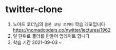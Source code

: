 # twitter-clone
1. 노마드 코더님의 `클론 코딩 트위터` 학습 레포입니다
https://nomadcoders.co/nwitter/lectures/1962
2. 일 단위로 폴더를 만들어 업데이트 합니다
3. 학습 기간
2021-09-03 ~ 
